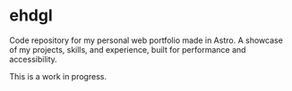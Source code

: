 # ehdgl

Code repository for my personal web portfolio made in Astro.
A showcase of my projects, skills, and experience, built for performance and
accessibility.

This is a work in progress.
